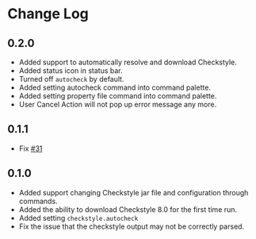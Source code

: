 # Change Log

## 0.2.0
- Added support to automatically resolve and download Checkstyle.
- Added status icon in status bar.
- Turned off ```autocheck``` by default.
- Added setting autocheck command into command palette.
- Added setting property file command into command palette.
- User Cancel Action will not pop up error message any more.

## 0.1.1
- Fix [#31](https://github.com/jdneo/vscode-checkstyle/issues/31)

## 0.1.0
- Added support changing Checkstyle jar file and configuration through commands.
- Added the ability to download Checkstyle 8.0 for the first time run.
- Added setting ```checkstyle.autocheck```
- Fix the issue that the checkstyle output may not be correctly parsed. 